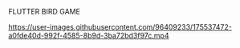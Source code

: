 FLUTTER BIRD GAME


https://user-images.githubusercontent.com/96409233/175537472-a0fde40d-992f-4585-8b9d-3ba72bd3f97c.mp4
